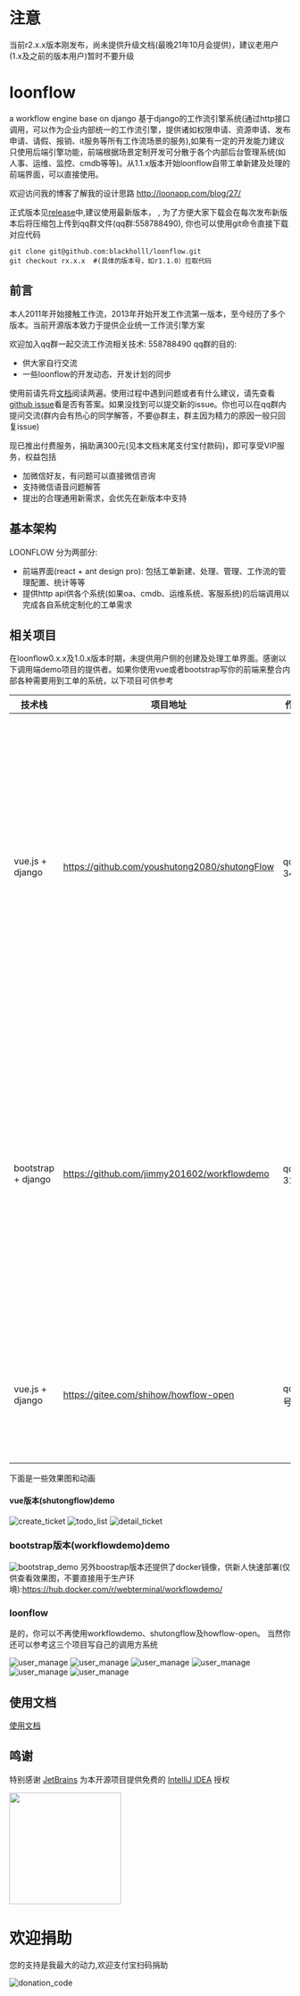 # 注意
当前r2.x.x版本刚发布，尚未提供升级文档(最晚21年10月会提供)，建议老用户(1.x及之前的版本用户)暂时不要升级

# loonflow
a workflow engine base on django
基于django的工作流引擎系统(通过http接口调用，可以作为企业内部统一的工作流引擎，提供诸如权限申请、资源申请、发布申请、请假、报销、it服务等所有工作流场景的服务),如果有一定的开发能力建议只使用后端引擎功能，前端根据场景定制开发可分散于各个内部后台管理系统(如人事、运维、监控、cmdb等等)。从1.1.x版本开始loonflow自带工单新建及处理的前端界面，可以直接使用。

欢迎访问我的博客了解我的设计思路 http://loonapp.com/blog/27/

正式版本见[release](https://github.com/blackholll/loonflow/releases)中,建议使用最新版本， , 为了方便大家下载会在每次发布新版本后将压缩包上传到qq群文件(qq群:558788490), 你也可以使用git命令直接下载对应代码

```
git clone git@github.com:blackholll/loonflow.git
git checkout rx.x.x  #(具体的版本号，如r1.1.0）拉取代码

```


## 前言
本人2011年开始接触工作流，2013年开始开发工作流第一版本，至今经历了多个版本。当前开源版本致力于提供企业统一工作流引擎方案

欢迎加入qq群一起交流工作流相关技术: 558788490
qq群的目的:
- 供大家自行交流
- 一些loonflow的开发动态、开发计划的同步

使用前请先将[文档](http://loonflow.readthedocs.io/)阅读两遍。使用过程中遇到问题或者有什么建议，请先查看[github issue](https://github.com/blackholll/loonflow/issues)看是否有答案。如果没找到可以提交新的issue。你也可以在qq群内提问交流(群内会有热心的同学解答，不要@群主，群主因为精力的原因一般只回复issue)


现已推出付费服务，捐助满300元(见本文档末尾支付宝付款码)，即可享受VIP服务，权益包括
- 加微信好友，有问题可以直接微信咨询
- 支持微信语音问题解答
- 提出的合理通用新需求，会优先在新版本中支持


## 基本架构
LOONFLOW 分为两部分:
- 前端界面(react + ant design pro): 包括工单新建、处理、管理、工作流的管理配置、统计等等
- 提供http api供各个系统(如果oa、cmdb、运维系统、客服系统)的后端调用以完成各自系统定制化的工单需求

## 相关项目
在loonflow0.x.x及1.0.x版本时期，未提供用户侧的创建及处理工单界面。感谢以下调用端demo项目的提供者。如果你使用vue或者bootstrap写你的前端来整合内部各种需要用到工单的系统，以下项目可供参考
 
技术栈 | 项目地址 | 作者联系方式 | 说明
---|---|---|---
vue.js + django | https://github.com/youshutong2080/shutongFlow | qq群中,qq号: 343306138 |支持PC端浏览器中使用, 功能比较简单,实际使用需要根据自己的需求做适当改造,欢迎提交pr
bootstrap + django | https://github.com/jimmy201602/workflowdemo | qq群中,qq号: 313484953|支持PC端浏览器中使用, 功能比较简单,实际使用需要根据自己的需求做适当改造,欢迎提交pr
vue.js + django |https://gitee.com/shihow/howflow-open | qq群中,qq号:39188043 | 支持在钉钉中使用，迭代中，欢迎提交pr


下面是一些效果图和动画

#### vue版本(shutongflow)demo
![create_ticket](/static/images/create-ticket.png)
![todo_list](/static/images/todo-list.png)
![detail_ticket](/static/images/detail-ticket.png)

### bootstrap版本(workflowdemo)demo
![bootstrap_demo](/static/images/jimmy201602_demo.gif)
另外boostrap版本还提供了docker镜像，供新人快速部署(仅供查看效果图，不要直接用于生产环境):https://hub.docker.com/r/webterminal/workflowdemo/

### loonflow

是的，你可以不再使用workflowdemo、shutongflow及howflow-open。 当然你还可以参考这三个项目写自己的调用方系统

![user_manage](/static/images/1.1.x/login.png)
![user_manage](/static/images/1.1.x/workbench.png)
![user_manage](/static/images/1.1.x/new_ticket.png)
![user_manage](/static/images/1.1.x/custom_field.png)
![user_manage](/static/images/1.1.x/user.png)
![user_manage](/static/images/1.1.x/system_config.png)


## 使用文档
[使用文档](https://loonflow.readthedocs.io)

## 鸣谢

特别感谢 [JetBrains](https://www.jetbrains.com/?from=mirai) 为本开源项目提供免费的 [IntelliJ IDEA](https://www.jetbrains.com/idea/?from=loonflow)  授权  

[<img src="/docs/images/jetbrains-variant-3.png" width="200"/>](https://www.jetbrains.com/?from=loonflow)

# 欢迎捐助
您的支持是我最大的动力,欢迎支付宝扫码捐助

![donation_code](/static/images/donation_code.png)
